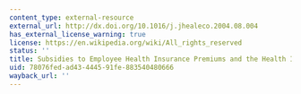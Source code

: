 ```yaml
---
content_type: external-resource
external_url: http://dx.doi.org/10.1016/j.jhealeco.2004.08.004
has_external_license_warning: true
license: https://en.wikipedia.org/wiki/All_rights_reserved
status: ''
title: Subsidies to Employee Health Insurance Premiums and the Health Insurance Market.
uid: 78076fed-ad43-4445-91fe-883540480666
wayback_url: ''
---
```

